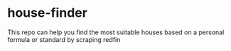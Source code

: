 # house-finder
This repo can help you find the most suitable houses based on a personal formula or standard by scraping redfin
